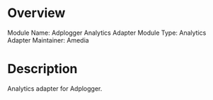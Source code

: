# Overview

Module Name: Adplogger Analytics Adapter
Module Type: Analytics Adapter
Maintainer: Amedia

# Description

Analytics adapter for Adplogger.
